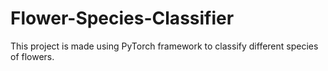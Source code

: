 # Flower-Species-Classifier
This project is made using PyTorch framework to classify different species of flowers.
